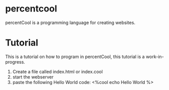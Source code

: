 # percentcool
percentCool is a programming language for creating websites.

# Tutorial
This is a tutorial on how to program in percentCool, this tutorial is a work-in-progress.

1. Create a file called index.html or index.cool
2. start the webserver
3. paste the following Hello World code:
	<%cool
	echo Hello World
	%>